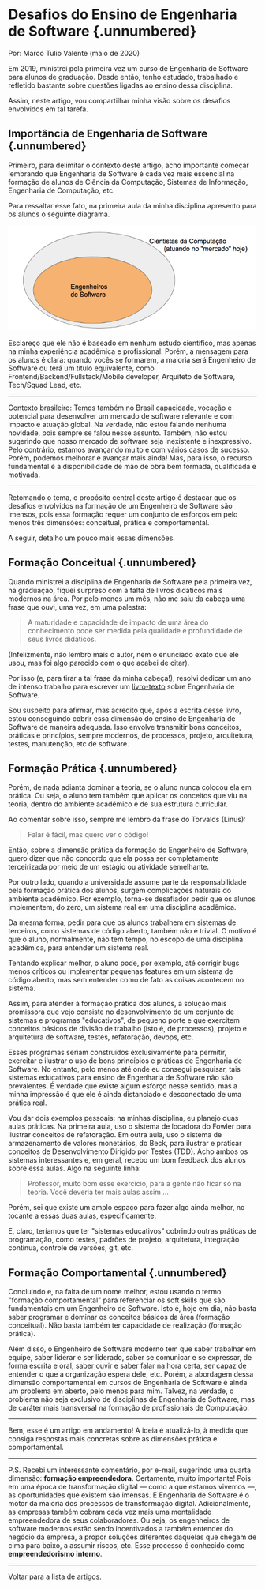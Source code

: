 # Desafios do Ensino de Engenharia de Software {.unnumbered}

Por: Marco Tulio Valente (maio de 2020)

Em 2019, ministrei pela primeira vez um curso de Engenharia de Software para alunos de graduação. Desde então, tenho estudado, trabalhado e refletido bastante sobre questões ligadas ao ensino dessa disciplina.

Assim, neste artigo, vou compartilhar minha visão sobre os desafios envolvidos em tal tarefa.

## Importância de Engenharia de Software {.unnumbered}

Primeiro, para delimitar o contexto deste artigo, acho importante começar lembrando que Engenharia de Software é cada vez mais essencial na formação de alunos de Ciência da Computação, Sistemas de Informação, Engenharia de Computação, etc.

Para ressaltar esse fato, na primeira aula da minha disciplina apresento para os alunos o seguinte 
diagrama.

![](./figs/desafios-engsoft.png)

Esclareço que ele não é baseado em nenhum estudo científico, mas apenas na minha experiência acadêmica e profissional. Porém, a mensagem para os alunos é clara: quando vocês se formarem, a maioria será Engenheiro de Software ou terá um título equivalente, como Frontend/Backend/Fullstack/Mobile developer, Arquiteto de Software, Tech/Squad Lead, etc.

* * *

Contexto brasileiro: Temos também no Brasil capacidade, vocação e potencial para desenvolver um mercado de software relevante e com impacto e atuação global. Na verdade, não estou falando nenhuma novidade, pois sempre se falou nesse assunto. Também, não estou sugerindo que nosso mercado de software seja inexistente e inexpressivo. Pelo contrário, estamos avançando muito e com vários casos de sucesso.
Porém, podemos melhorar e avançar mais ainda! Mas, para isso, o recurso fundamental é a disponibilidade de mão de obra bem formada, qualificada e motivada.

* * *

Retomando o tema, o propósito central deste artigo é destacar que os desafios envolvidos na formação de um Engenheiro de Software são imensos, pois essa formação requer um conjunto de esforços em pelo menos três dimensões: conceitual, prática e comportamental.

A seguir, detalho um pouco mais essas dimensões.

## Formação Conceitual {.unnumbered}

Quando ministrei a disciplina de Engenharia de Software pela primeira vez, na graduação, fiquei surpreso com a falta de livros didáticos mais modernos na área. Por pelo menos um mês, não me saiu da cabeça uma frase que ouvi, uma vez, em uma palestra:

> A maturidade e capacidade de impacto de uma área do conhecimento pode ser medida pela qualidade e profundidade de seus livros didáticos.

(Infelizmente, não lembro mais o autor, nem o enunciado exato que ele usou, mas foi algo parecido com o que acabei de citar).

Por isso (e, para tirar a tal frase da minha cabeça!), resolvi dedicar um ano de intenso trabalho para escrever um [livro-texto](https://engsoftmoderna.info/) sobre Engenharia de Software.

Sou suspeito para afirmar, mas acredito que, após a escrita desse livro, estou conseguindo cobrir essa dimensão do ensino de Engenharia de Software de maneira adequada. Isso envolve transmitir bons conceitos, práticas e princípios, sempre modernos, de processos, projeto, arquitetura, testes, manutenção, etc de software.

## Formação Prática {.unnumbered}

Porém, de nada adianta dominar a teoria, se o aluno nunca colocou ela em prática. Ou seja, o aluno tem também que aplicar os conceitos que viu na teoria, dentro do ambiente acadêmico e de sua estrutura curricular.

Ao comentar sobre isso, sempre me lembro da frase do Torvalds (Linus):

> Falar é fácil, mas quero ver o código!

Então, sobre a dimensão prática da formação do Engenheiro de Software, quero dizer que não concordo que ela possa ser completamente terceirizada por meio de um estágio ou atividade semelhante.

Por outro lado, quando a universidade assume parte da responsabilidade pela formação prática dos alunos, surgem complicações naturais do ambiente acadêmico. Por exemplo, torna-se desafiador pedir que os alunos implementem, do zero, um sistema real em uma disciplina acadêmica.

Da mesma forma, pedir para que os alunos trabalhem em sistemas de terceiros, como sistemas de código aberto, também não é trivial. O motivo é que o aluno, normalmente, não tem tempo, no escopo de uma disciplina acadêmica, para entender um sistema real.

Tentando explicar melhor, o aluno pode, por exemplo, até corrigir bugs menos críticos ou implementar pequenas features em um sistema de código aberto, mas sem entender como de fato as coisas acontecem no sistema.

Assim, para atender à formação prática dos alunos, a solução mais promissora que vejo consiste no desenvolvimento de um conjunto de sistemas e programas "educativos", de pequeno porte e que exercitem conceitos básicos de divisão de trabalho (isto é, de processos), projeto e arquitetura de software, testes, refatoração, devops, etc.

Esses programas seriam construídos exclusivamente para permitir, exercitar e ilustrar o uso de bons princípios e práticas de Engenharia de Software.
No entanto, pelo menos até onde eu consegui pesquisar, tais sistemas educativos para ensino de Engenharia de Software não são prevalentes. É verdade que existe algum esforço nesse sentido, mas a minha impressão é que ele é ainda distanciado e desconectado de uma prática real.

Vou dar dois exemplos pessoais: na minhas disciplina, eu planejo duas aulas práticas. Na primeira aula, uso o sistema de locadora do Fowler para ilustrar conceitos de refatoração. Em outra aula, uso o sistema de armazenamento de valores monetários, do Beck, para ilustrar e praticar conceitos de Desenvolvimento Dirigido por Testes (TDD).
Acho ambos os sistemas interessantes e, em geral, recebo um bom feedback dos alunos sobre essa aulas. Algo na seguinte linha:

> Professor, muito bom esse exercício, para a gente não ficar só na teoria. Você deveria ter mais aulas assim ...

Porém, sei que existe um amplo espaço para fazer algo ainda melhor, no tocante a essas duas aulas, especificamente.

E, claro, teríamos que ter "sistemas educativos" cobrindo outras práticas de programação, como testes, padrões de projeto, arquitetura, integração contínua, controle de versões, git, etc.

## Formação Comportamental {.unnumbered}

Concluindo e, na falta de um nome melhor, estou usando o termo "formação comportamental" para referenciar os soft skills que são fundamentais em um Engenheiro de Software. Isto é, hoje em dia, não basta saber programar e dominar os conceitos básicos da área (formação conceitual). Não basta também ter capacidade de realização (formação prática).

Além disso, o Engenheiro de Software moderno tem que saber trabalhar em equipe, saber liderar e ser liderado, saber se comunicar e se expressar, de forma escrita e oral, saber ouvir e saber falar na hora certa, ser capaz de entender o que a organização espera dele, etc.
Porém, a abordagem dessa dimensão comportamental em cursos de Engenharia de Software é ainda um problema em aberto, pelo menos para mim. Talvez, na verdade, o problema não seja exclusivo de disciplinas de Engenharia de Software, mas de caráter mais transversal na formação de profissionais de Computação.

* * *

Bem, esse é um artigo em andamento! A ideia é atualizá-lo, à medida que consiga respostas mais concretas sobre as dimensões prática e comportamental.

* * *

P.S. Recebi um interessante comentário, por e-mail, sugerindo uma quarta dimensão: **formação empreendedora**. Certamente, muito importante! Pois em uma época de transformação digital — como a que estamos vivemos —, as oportunidades que existem são imensas. E Engenharia de Software é o motor da maioria dos 
processos de transformação digital. Adicionalmente, as empresas também cobram cada vez mais uma
mentalidade empreendedora de seus colaboradores. Ou seja, os engenheiros de software modernos estão sendo
incentivados a também entender do negócio da empresa, a propor soluções diferentes daquelas 
que chegam de cima para baixo, a assumir riscos, etc. Esse processo é conhecido 
como **empreendedorismo interno**.

* * * 

Voltar para a lista de [artigos](./artigos.html).
